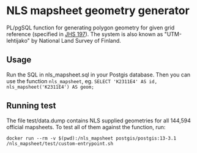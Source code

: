 # NLS mapsheet geometry generator

PL/pgSQL function for generating polygon geometry for given grid reference (specified in [JHS 197](https://www.suomidigi.fi/ohjeet-ja-tuki/jhs-suositukset/jhs-197-euref-fin-koordinaattijarjestelmat-niihin-liittyvat-muunnokset-ja-karttalehtijako)). The system is also known as "UTM-lehtijako" by National Land Survey of Finland.

## Usage

Run the SQL in nls_mapsheet.sql in your Postgis database. Then you can use the function `nls_mapsheet`, eg. `SELECT 'K2311E4' AS id, nls_mapsheet('K2311E4') AS geom;`

## Running test

The file test/data.dump contains NLS supplied geometries for all 144,594 official mapsheets. To test all of them against the function, run:

`docker run --rm -v $(pwd):/nls_mapsheet postgis/postgis:13-3.1 /nls_mapsheet/test/custom-entrypoint.sh`


